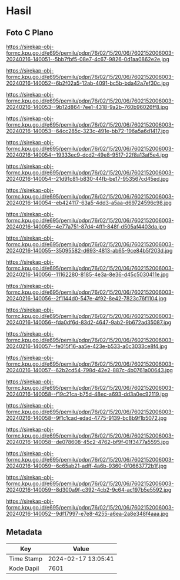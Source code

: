 # Hasil

## Foto C Plano

https://sirekap-obj-formc.kpu.go.id/e695/pemilu/pdpr/76/02/15/20/06/7602152006003-20240216-140051--5bb7fbf5-08e7-4c67-9826-0d1aa0862e2e.jpg

https://sirekap-obj-formc.kpu.go.id/e695/pemilu/pdpr/76/02/15/20/06/7602152006003-20240216-140052--6b2f02a5-12ab-4091-bc5b-bda42a7ef30c.jpg

https://sirekap-obj-formc.kpu.go.id/e695/pemilu/pdpr/76/02/15/20/06/7602152006003-20240216-140053--9b12d864-7ee1-4318-9a2b-760b96026ff8.jpg

https://sirekap-obj-formc.kpu.go.id/e695/pemilu/pdpr/76/02/15/20/06/7602152006003-20240216-140053--64cc285c-323c-491e-bb72-196a5a6d1417.jpg

https://sirekap-obj-formc.kpu.go.id/e695/pemilu/pdpr/76/02/15/20/06/7602152006003-20240216-140054--19333ec9-dcd2-49e8-9517-22f8a13af5e4.jpg

https://sirekap-obj-formc.kpu.go.id/e695/pemilu/pdpr/76/02/15/20/06/7602152006003-20240216-140054--21d91c81-b830-44fb-be17-953567cd45ed.jpg

https://sirekap-obj-formc.kpu.go.id/e695/pemilu/pdpr/76/02/15/20/06/7602152006003-20240216-140054--eb424117-63a5-4dd3-a5aa-d69724596c98.jpg

https://sirekap-obj-formc.kpu.go.id/e695/pemilu/pdpr/76/02/15/20/06/7602152006003-20240216-140055--4e77a751-87d4-4ff1-848f-d505af4403da.jpg

https://sirekap-obj-formc.kpu.go.id/e695/pemilu/pdpr/76/02/15/20/06/7602152006003-20240216-140055--35095582-d693-4813-ab65-9ce84b5f203d.jpg

https://sirekap-obj-formc.kpu.go.id/e695/pemilu/pdpr/76/02/15/20/06/7602152006003-20240216-140056--11162280-8185-4e3a-8e36-d45c5030411e.jpg

https://sirekap-obj-formc.kpu.go.id/e695/pemilu/pdpr/76/02/15/20/06/7602152006003-20240216-140056--2f1144d0-547e-4f92-8e42-7823c76f1104.jpg

https://sirekap-obj-formc.kpu.go.id/e695/pemilu/pdpr/76/02/15/20/06/7602152006003-20240216-140056--fda0df6d-83d2-4647-9ab2-9b672ad35087.jpg

https://sirekap-obj-formc.kpu.go.id/e695/pemilu/pdpr/76/02/15/20/06/7602152006003-20240216-140057--fe015f16-aa5e-423e-b533-a0c3033ce8f4.jpg

https://sirekap-obj-formc.kpu.go.id/e695/pemilu/pdpr/76/02/15/20/06/7602152006003-20240216-140057--62b2cd54-798d-42e2-887c-4b0761a00643.jpg

https://sirekap-obj-formc.kpu.go.id/e695/pemilu/pdpr/76/02/15/20/06/7602152006003-20240216-140058--f19c21ca-b75d-48ec-a693-dd3a0ec92119.jpg

https://sirekap-obj-formc.kpu.go.id/e695/pemilu/pdpr/76/02/15/20/06/7602152006003-20240216-140058--9f1c1cad-edad-4775-9139-bc8b9f1b5072.jpg

https://sirekap-obj-formc.kpu.go.id/e695/pemilu/pdpr/76/02/15/20/06/7602152006003-20240216-140058--de078608-45c2-4762-bf9f-01f3477a5595.jpg

https://sirekap-obj-formc.kpu.go.id/e695/pemilu/pdpr/76/02/15/20/06/7602152006003-20240216-140059--6c65ab21-adff-4a6b-9360-0f0663772b1f.jpg

https://sirekap-obj-formc.kpu.go.id/e695/pemilu/pdpr/76/02/15/20/06/7602152006003-20240216-140059--8d300a9f-c392-4cb2-9c64-ac197b5e5592.jpg

https://sirekap-obj-formc.kpu.go.id/e695/pemilu/pdpr/76/02/15/20/06/7602152006003-20240216-140052--9df17997-e7e8-4255-a6ea-2a8e348f4aaa.jpg


## Metadata

| Key        | Value               |
| ---------- | ------------------- |
| Time Stamp | 2024-02-17 13:05:41 |
| Kode Dapil | 7601                |



